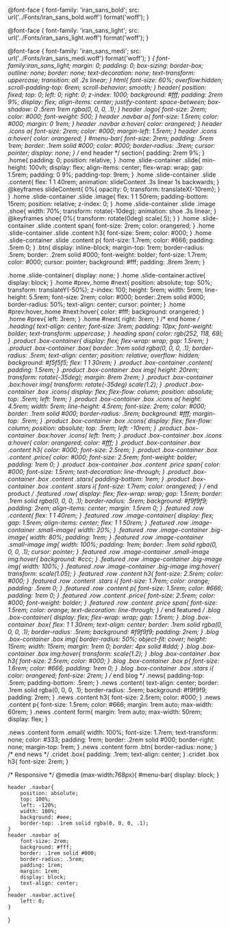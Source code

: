 @font-face {
    font-family: 'iran_sans_bold';
    src: url('../Fonts/iran_sans_bold.woff') format('woff');
}

@font-face {
    font-family: 'iran_sans_light';
    src: url('../Fonts/iran_sans_light.woff') format('woff');
}

@font-face {
    font-family: 'iran_sans_medi';
    src: url('../Fonts/iran_sans_medi.woff') format('woff');
}
*{
    font-family:iran_sans_light;
    margin: 0;
    padding: 0;
    box-sizing: border-box;
    outline: none;
    border: none;
    text-decoration: none;
    text-transform: uppercase;
    transition: all .2s linear;
}
html{
    font-size: 60%;
    overflow:hidden;
    scroll-padding-top: 6rem;
    scroll-behavior: smooth;
}
header{
    position: fixed;
    top: 0;
    left: 0;
    right: 0;
    z-index: 1000;
    background: #fff;
    padding: 2rem 9%;
    display: flex;
    align-items: center;
    justify-content: space-between;
    box-shadow: 0 .5rem 1rem rgba(0, 0, 0, .1);
}
header .logo{
    font-size: 2rem;
    color: #000;
    font-weight: 500;
}
header .navbar a{
    font-size: 1.5rem;
    color: #000;
    margin: 0 1rem;
}
header .navbar a:hover{
    color: orangered;
}
header .icons a{
    font-size: 2rem;
    color: #000;
    margin-left: 1.5rem;
}
header .icons a:hover{
    color: orangered;
}
#menu-bar{
    font-size: 2rem;
    padding: .5rem 1rem;
    border: .1rem solid #000;
    color: #000;
    border-radius: .3rem;
    cursor: pointer;
    display: none;
}
/* end header  */
section{
    padding: 2rem 9%;
}
.home{
    padding: 0;
    position: relative;
}
.home .slide-container .slide{
    min-height: 100vh;
    display: flex;
    align-items: center;
    flex-wrap: wrap;
    gap: 1.5rem;
    padding: 0 9%;
    padding-top: 9rem;
}
.home .slide-container .slide .content{
    flex: 1 1 40rem;
    animation: slideContent .3s linear 1s backwards;
}
@keyframes slideContent{
    0%{
        opacity: 0;
        transform: translateX(-10rem);
    }
}
.home .slide-container .slide .image{
    flex: 1 1 50rem;
    padding-bottom: 15rem;
    position: relative;
    z-index: 0;
}
.home .slide-container .slide .image .shoe{
    width: 70%;
    transform: rotate(-10deg);
    animation: shoe .3s linear;
}
@keyframes shoe{
    0%{
        transform: rotate(0deg) scale(.5);
    }
}
.home .slide-container .slide .content span{
    font-size: 2rem;
    color: orangered;
}
.home .slide-container .slide .content h3{
    font-size: 5rem;
    color: #000;
}
.home .slide-container .slide .content p{
    font-size: 1.7rem;
    color: #666;
    padding: .5rem 0;
}
.btn{
    display: inline-block;
    margin-top: 1rem;
    border-radius: .5rem;
    border: .2rem solid #000;
    font-weight: bolder;
    font-size: 1.7rem;
    color: #000;
    cursor: pointer;
    background: #fff;
    padding: .8rem 3rem;
}

.home .slide-container{
    display: none;
}
.home .slide-container.active{
    display: block;
}
.home #prev,.home #next{
    position: absolute;
    top: 50%;
    transform: translateY(-50%);
    z-index: 100;
    height: 5rem;
    width: 5rem;
    line-height: 5.5rem;
    font-size: 2rem;
    color: #000;
    border:.2rem solid #000;
    border-radius: 50%;
    text-align: center;
    cursor: pointer;
}
.home #prev:hover,.home #next:hover{
    color: #fff;
    background: orangered;
}
.home #prev{
    left: 3rem;
}
.home #next{
    right: 3rem;
}
/* end home  */
.heading{
    text-align: center;
    font-size: 3rem;
    padding: 10px;
    font-weight: bolder;
    text-transform: uppercase;
}
.heading span{
    color: rgb(252, 118, 69);
}
.product .box-container{
    display: flex;
    flex-wrap: wrap;
    gap: 1.5rem;
}
.product .box-container .box{
    border: .1rem solid rgba(0, 0, 0, .1);
    border-radius: .5rem;
    text-align: center;
    position: relative;
    overflow: hidden;
    background: #f5f5f5;
    flex: 1 1 30rem;
}
.product .box-container .content{
    padding: 1.5rem;
}
.product .box-container .box img{
    height: 20rem;
    transform: rotate(-35deg);
    margin: 8rem 2rem;
}
.product .box-container .box:hover img{
    transform: rotate(-35deg) scale(1.2);
}
.product .box-container .box .icons{
    display: flex;
    flex-flow: column;
    position: absolute;
    top: .5rem;
    left: 1rem;
}
.product .box-container .box .icons a{
    height: 4.5rem;
    width: 5rem;
    line-height: 4.5rem;
    font-size: 2rem;
    color: #000;
    border: .1rem solid #000;
    border-radius: .5rem;
    background: #fff;
    margin-top: .5rem;
}
.product .box-container .box .icons{
    display: flex;
    flex-flow: column;
    position: absolute;
    top: .5rem;
    left: -10rem;
}
.product .box-container .box:hover .icons{
    left: 1rem;
}
.product .box-container .box .icons a:hover{
    color: orangered;
    color: #fff;
}
.product .box-container .box .content h3{
    color: #000;
    font-size: 2.5rem;
}
.product .box-container .box .content .price{
    color: #000;
    font-size: 2.5rem;
    font-weight: bolder;
    padding: 1rem 0;
}
.product .box-container .box .content .price span{
    color: #000;
    font-size: 1.5rem;
    text-decoration: line-through;
}
.product .box-container .box .content .stars{
    padding-bottom: 1rem;
}
.product .box-container .box .content .stars i{
    font-size: 1.7rem;
    color: orangered;
}
/* end product  */
.featured .row{
    display: flex;
    flex-wrap: wrap;
    gap: 1.5rem;
    border: .1rem solid rgba(0, 0, 0, .1);
    border-radius: .5rem;
    background: #f9f9f9;
    padding: 2rem;
    align-items: center;
    margin: 1.5rem 0;
}
.featured .row .content{
    flex: 1 1 40rem;
}
.featured .row .image-container{
    display: flex;
    gap: 1.5rem;
    align-items: center;
    flex: 1 1 50rem;
}
.featured .row .image-container .small-image{
    width: 20%;
}
.featured .row .image-container .big-image{
    width: 80%;
    padding: 1rem;
}
.featured .row .image-container .small-image img{
    width: 100%;
    padding: 1rem;
    border: .1rem solid rgba(0, 0, 0, .1);
    cursor: pointer;
}
.featured .row .image-container .small-image img:hover{
    background: #ccc;
}
.featured .row .image-container .big-image img{
    width: 100%;
}
.featured .row .image-container .big-image img:hover{
    transform: scale(1.05);
}
.featured .row .content h3{
    font-size: 2.5rem;
    color: #000;
}
.featured .row .content .stars i{
    font-size: 1.7rem;
    color: orange;
    padding: .5rem 0;
}
.featured .row .content p{
    font-size: 1.5rem;
    color: #666;
    padding: 1rem 0;
}
.featured .row .content .price{
    font-size: 2.5rem;
    color: #000;
    font-weight: bolder;
}
.featured .row .content .price span{
    font-size: 1.5rem;
    color: orange;
    text-decoration: line-through;
}
/* end featured  */
.blog .box-container{
    display: flex;
    flex-wrap: wrap;
    gap: 1.5rem;
}
.blog .box-container .box{
    flex: 1 1 30rem;
    text-align: center;
    border: .1rem solid rgba(0, 0, 0, .1);
    border-radius: .5rem;
    background: #f9f9f9;
    padding: 2rem;
}
.blog .box-container .box img{
    border-radius: 50%;
    object-fit: cover;
    height: 15rem;
    width: 15rem;
    margin: 1rem 0;
    border: 4px solid #ddd;
}
.blog .box-container .box img:hover{
   transform: scale(1.2);
}
.blog .box-container .box h3{
    font-size: 2.5rem;
    color: #000;
}
.blog .box-container .box p{
    font-size: 1.6rem;
    color: #666;
    padding: 1rem 0;
}
.blog .box-container .box .stars i{
    color: orangered;
    font-size: 2rem;
}
/* end blog  */
.news{
    padding-top: .5rem;
    padding-bottom: .5rem;
}
.news .content{
    text-align: center;
    border: .1rem solid rgba(0, 0, 0, .1);
    border-radius: .5rem;
    background: #f9f9f9;
    padding: 2rem;
}
.news .content h3{
    font-size: 2.5rem;
    color: #000;
}
.news .content p{
    font-size: 1.5rem;
    color: #666;
    margin: 1rem auto;
    max-width: 60rem;
}
.news .content form{
    margin:  1rem auto;
    max-width: 50rem;
    display: flex;
}

.news .content form .email{
    width: 100%;
    font-size: 1.7rem;
    text-transform: none;
    color: #333;
    padding: 1rem;
    border: .2rem solid #000;
    border-right: none;
    margin-top: 1rem;
}
.news .content form .btn{
    border-radius: none;
}
/* end news  */
.cridet .box{
    padding: .1rem;
    text-align: center;
}
.cridet .box h3{
    font-size: 2rem;
}


































/* Responsive  */
@media (max-width:768px){
    #menu-bar{
        display: block;
    }

    header .navbar{
        position: absolute;
        top: 100%;
        left: -120%;
        width: 100%;
        background: #eee;
        border-top: .1rem solid rgba(0, 0, 0, .1);
    }
    header .navbar a{
        font-size: 2rem;
        background: #fff;
        border: .1rem solid #000;
        border-radius: .5rem;
        padding: 1rem;
        margin: 1rem;
        display: block;
        text-align: center;
    }
    header .navbar.active{
        left: 0;
    }
}
